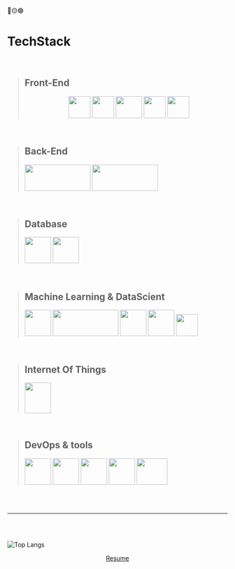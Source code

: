 🔴🟡🟢

<h1 >TechStack</h1>
<br/>

><h2>Front-End</h2>
><div style="margin-left: 100">
><img  src="https://sass-lang.com/assets/img/styleguide/seal-color-aef0354c.png"  width="50" height="50" />
><img src="https://www.solidjs.com/img/logo/without-wordmark/logo.png"  width="50" height="50" />
><img src="https://upload.wikimedia.org/wikipedia/commons/thumb/a/a7/React-icon.svg/2300px-React-icon.svg.png"  width="60" height="50" />
><img src="https://pbs.twimg.com/profile_images/1427375984475578389/jWzgho1b_400x400.png"  width="50" height="50" />
><img src="https://styles.redditmedia.com/t5_3fh1h/styles/communityIcon_wb4keznfn2t41.png"  width="50" height="50" />
></div>
 
 <br/>
  
 ><h2>Back-End</h2>
 ><div>
 ><img src="https://res.cloudinary.com/practicaldev/image/fetch/s--YbV36HLj--/c_imagga_scale,f_auto,fl_progressive,h_420,q_auto,w_1000/https://dev-to-uploads.s3.amazonaws.com/i/hpg6if7btrwilqkidqbe.png"  width="150" height="60" />
 ><img src="https://miro.medium.com/max/1000/0*gYeEWqnWqw8P-yuF.png"  width="150" height="60" />
 ></div>
  <br/>
  
><h2>Database</h2>
><div>
><img src="https://miro.medium.com/max/512/1*doAg1_fMQKWFoub-6gwUiQ.png"  width="60" height="60" />
><img src="https://miro.medium.com/max/300/1*R4c8lHBHuH5qyqOtZb3h-w.png"  width="60" height="60" />
></div>
<br/>

><h2>Machine Learning & DataScient</h2>
><div>
><img src="https://codelabs.developers.google.com/static/codelabs/tensorflowjs-object-detection/img/1aee0ede85885520.png" width="60" height="60"/>
><img src="https://user-images.githubusercontent.com/38581401/134487662-49733d45-2ba0-4c19-aa07-1f43fd35c453.png" width="150" height="60"/>
><img  src="http://sled.rs/art/tree_face.png" width="60" height="60"/>
><img src="https://avatars.githubusercontent.com/u/1562726?s=280&v=4" width="60" height="60"/>
><img src="https://avatars.githubusercontent.com/u/10342521?s=280&v=4"  width="50" height="50" />
></div>
<br/>

><h2>Internet Of Things</h2>
><div>
><img src="https://nodered.org/about/resources/media/node-red-hexagon.png" width="60" height="70"/>
></div>

<br/>

><h2>DevOps & tools</h2>
><div>
><img src="https://avatars.githubusercontent.com/u/18133?s=200&v=4" width="60" height="60"/>
><img src="https://www.docker.com/wp-content/uploads/2022/03/vertical-logo-monochromatic.png" width="60" height="60"/>
><img src="https://camo.githubusercontent.com/61e102d7c605ff91efedb9d7e47c1c4a07cef59d3e1da202fd74f4772122ca4e/68747470733a2f2f766974656a732e6465762f6c6f676f2e737667" width="60" height="60"/>
><img src="https://upload.wikimedia.org/wikipedia/commons/thumb/9/9a/Visual_Studio_Code_1.35_icon.svg/2048px-Visual_Studio_Code_1.35_icon.svg.png" width="60" height="60"/>
><img src="https://doc.rust-lang.org/cargo/images/Cargo-Logo-Small.png" height="60" width="70"/>
></div>

<br/>
<br/>
<hr/>
<br/>
<br/>

![Top Langs](https://github-readme-stats.vercel.app/api/top-langs/?username=donnie3237&hide=css,scss,html&theme=tokyonight)

<div align="center">
<a align="center" href="https://dose-products.netlify.app/" terget="_blank">Resume</a>
</div> 

